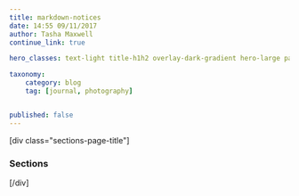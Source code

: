 ```yaml
---
title: markdown-notices
date: 14:55 09/11/2017
author: Tasha Maxwell
continue_link: true

hero_classes: text-light title-h1h2 overlay-dark-gradient hero-large parallax

taxonomy:
    category: blog
    tag: [journal, photography]


published: false
---
```


[div class="sections-page-title"]
### Sections
[/div]
